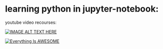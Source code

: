 # learning python in jupyter-notebook:
youtube video recourses:<n>


[![IMAGE ALT TEXT HERE](https://img.youtube.com/vi/Ob9rY6PQMfI/0.jpg)](https://www.youtube.com/watch?v=Ob9rY6PQMfI)<n>

[![Everything Is AWESOME](https://yt-embed.herokuapp.com/embed?v=Ob9rY6PQMfI)](https://www.youtube.com/watch?v=Ob9rY6PQMfI "Everything Is AWESOME")<n>
